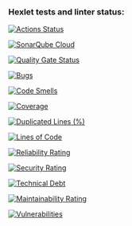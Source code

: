 ### Hexlet tests and linter status:
[![Actions Status](https://github.com/asdx278/python-project-50/actions/workflows/hexlet-check.yml/badge.svg)](https://github.com/asdx278/python-project-50/actions)

[![SonarQube Cloud](https://sonarcloud.io/images/project_badges/sonarcloud-dark.svg)](https://sonarcloud.io/summary/new_code?id=asdx278_python-project-50)

[![Quality Gate Status](https://sonarcloud.io/api/project_badges/measure?project=asdx278_python-project-50&metric=alert_status)](https://sonarcloud.io/summary/new_code?id=asdx278_python-project-50)

[![Bugs](https://sonarcloud.io/api/project_badges/measure?project=asdx278_python-project-50&metric=bugs)](https://sonarcloud.io/summary/new_code?id=asdx278_python-project-50)

[![Code Smells](https://sonarcloud.io/api/project_badges/measure?project=asdx278_python-project-50&metric=code_smells)](https://sonarcloud.io/summary/new_code?id=asdx278_python-project-50)

[![Coverage](https://sonarcloud.io/api/project_badges/measure?project=asdx278_python-project-50&metric=coverage)](https://sonarcloud.io/summary/new_code?id=asdx278_python-project-50)

[![Duplicated Lines (%)](https://sonarcloud.io/api/project_badges/measure?project=asdx278_python-project-50&metric=duplicated_lines_density)](https://sonarcloud.io/summary/new_code?id=asdx278_python-project-50)

[![Lines of Code](https://sonarcloud.io/api/project_badges/measure?project=asdx278_python-project-50&metric=ncloc)](https://sonarcloud.io/summary/new_code?id=asdx278_python-project-50)

[![Reliability Rating](https://sonarcloud.io/api/project_badges/measure?project=asdx278_python-project-50&metric=reliability_rating)](https://sonarcloud.io/summary/new_code?id=asdx278_python-project-50)

[![Security Rating](https://sonarcloud.io/api/project_badges/measure?project=asdx278_python-project-50&metric=security_rating)](https://sonarcloud.io/summary/new_code?id=asdx278_python-project-50)

[![Technical Debt](https://sonarcloud.io/api/project_badges/measure?project=asdx278_python-project-50&metric=sqale_index)](https://sonarcloud.io/summary/new_code?id=asdx278_python-project-50)

[![Maintainability Rating](https://sonarcloud.io/api/project_badges/measure?project=asdx278_python-project-50&metric=sqale_rating)](https://sonarcloud.io/summary/new_code?id=asdx278_python-project-50)

[![Vulnerabilities](https://sonarcloud.io/api/project_badges/measure?project=asdx278_python-project-50&metric=vulnerabilities)](https://sonarcloud.io/summary/new_code?id=asdx278_python-project-50)